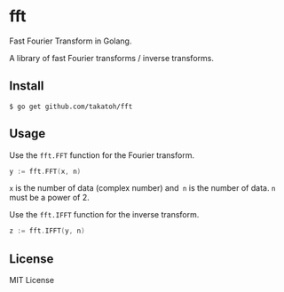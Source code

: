 # fft

Fast Fourier Transform in Golang.

A library of fast Fourier transforms / inverse transforms.

## Install

    $ go get github.com/takatoh/fft

## Usage

Use the `fft.FFT` function for the Fourier transform.

```go
y := fft.FFT(x, n)
```

`x` is the number of data (complex number) and` n` is the number of data. `n` must be a power of 2.

Use the `fft.IFFT` function for the inverse transform.

```go
z := fft.IFFT(y, n)
```

## License

MIT License
